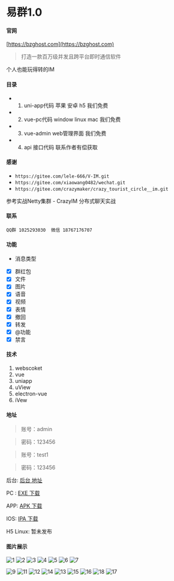 # 易群1.0

#### 官网
[https://bzghost.com](https://bzghost.com) 

> 打造一款百万级并发且跨平台即时通信软件

  个人也能玩得转的IM




#### 目录

- 1.  uni-app代码 苹果 安卓 h5 我们免费
- 2.  vue-pc代码 window linux mac 我们免费
- 3.  vue-admin web管理界面 我们免费
- 4.  api 接口代码 联系作者有偿获取


#### 感谢
- `https://gitee.com/lele-666/V-IM.git` 
- `https://gitee.com/xiaowang0482/wechat.git`
- `https://gitee.com/crazymaker/crazy_tourist_circle__im.git`

参考实战Netty集群 - CrazyIM 分布式聊天实战
#### 联系
`QQ群 1025293030 
微信 18767176707`

#### 功能
- 消息类型
- [x] 群红包 
- [x] 文件
- [x] 图片 
- [x] 语音 
- [x] 视频 
- [x] 表情 
- [x] 撤回 
- [x] 转发 
- [x] @功能
- [x] 禁言

#### 技术
1. webscoket
1. vue
1. uniapp 
1. uView
1. electron-vue
1. iVew

#### 地址

> 账号：admin

> 密码：123456


> 账号：test1

> 密码：123456

后台: [后台 地址](http://120.27.95.106/index.html) 

PC : [EXE 下载](http://120.27.95.106/yiqunSetup1.0.0.exe)

APP: [APK 下载](http://120.27.95.106/__UNI__54ED11E_20210219133358.apk)

IOS: [IPA 下载](http://120.27.95.106/__UNI__54ED11E_0219133515.ipa)

H5 Linux: 暂未发布 



#### 图片展示

![1](doc/img/1.png) ![2](doc/img/2.png) ![3](doc/img/3.png)
![4](doc/img/4.png) ![5](doc/img/5.png) ![6](doc/img/6.png)
![7](doc/img/7.png)

![9](doc/img/8.png) ![11](doc/img/9.png) ![12](doc/img/10.png)
![14](doc/img/11.png) ![13](doc/img/12.png) ![15](doc/img/13.png)
![16](doc/img/14.png) ![18](doc/img/15.png) ![17](doc/img/16.png)





